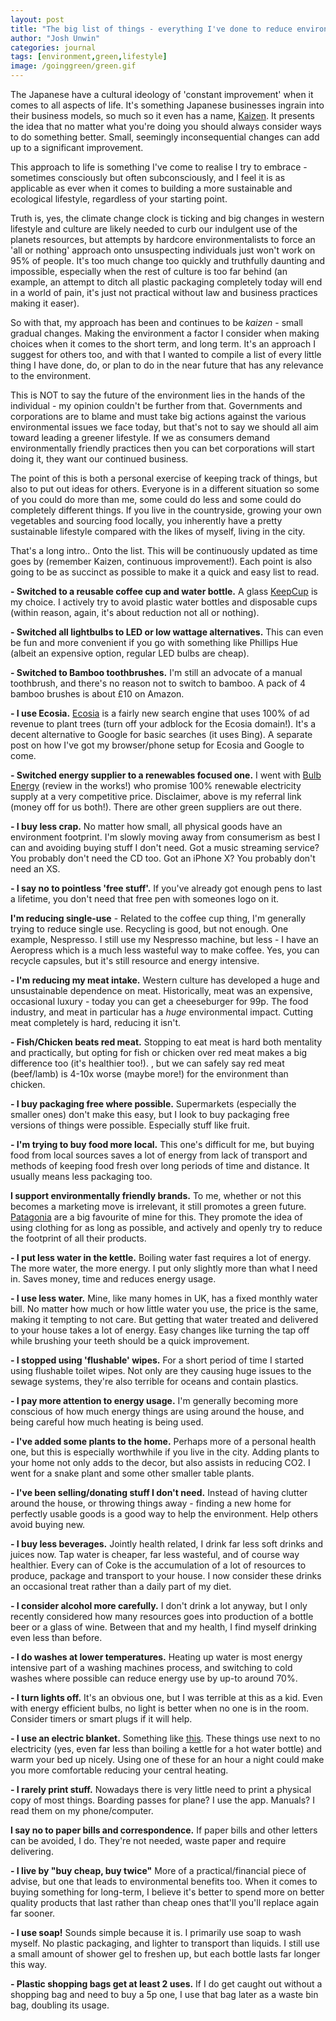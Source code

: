 ```yaml
---
layout: post
title: "The big list of things - everything I've done to reduce environmental impact"
author: "Josh Unwin"
categories: journal
tags: [environment,green,lifestyle]
image: /goinggreen/green.gif
---
```


The Japanese have a cultural ideology of 'constant improvement' when it comes to all aspects of life. It's something Japanese businesses ingrain into their business models, so much so it even has a name, [Kaizen](https://en.wikipedia.org/wiki/Kaizen). It presents the idea that no matter what you're doing you should always consider ways to do something better. Small, seemingly inconsequential changes can add up to a significant improvement.

This approach to life is something I've come to realise I try to embrace - sometimes consciously but often subconsciously, and I feel it is as applicable as ever when it comes to building a more sustainable and ecological lifestyle, regardless of your starting point.

Truth is, yes, the climate change clock is ticking and big changes in western lifestyle and culture are likely needed to curb our indulgent use of the planets resources, but attempts by hardcore environmentalists to force an 'all or nothing' approach onto unsuspecting individuals just won't work on 95% of people. It's too much change too quickly and truthfully daunting and impossible, especially when the rest of culture is too far behind (an example, an attempt to ditch all plastic packaging completely today will end in a world of pain, it's just not practical without law and business practices making it easer).

So with that, my approach has been and continues to be *kaizen* - small gradual changes. Making the environment a factor I consider when making choices when it comes to the short term, and long term. It's an approach I suggest for others too, and with that I wanted to compile a list of every little thing I have done, do, or plan to do in the near future that has any relevance to the environment.

This is NOT to say the future of the environment lies in the hands of the individual - my opinion couldn't be further from that. Governments and corporations are to blame and must take big actions against the various environmental issues we face today, but that's not to say we should all aim toward leading a greener lifestyle. If we as consumers demand environmentally friendly practices then you can bet corporations will start doing it, they want our continued business.

The point of this is both a personal exercise of keeping track of things, but also to put out ideas for others. Everyone is in a different situation so some of you could do more than me, some could do less and some could do completely different things. If you live in the countryside, growing your own vegetables and sourcing food locally, you inherently have a pretty sustainable lifestyle compared with the likes of myself, living in the city.

That's a long intro.. Onto the list. This will be continuously updated as time goes by (remember Kaizen, continuous improvement!). Each point is also going to be as succinct as possible to make it a quick and easy list to read.

 **- Switched to a reusable coffee cup and water bottle.**
 A glass [KeepCup](http://www.keepcup.com) is my choice. I actively try to avoid plastic water bottles and disposable cups (within reason, again, it's about reduction not all or nothing).

 **- Switched all lightbulbs to LED or low wattage alternatives.**
 This can even be fun and more convenient if you go with something like Phillips Hue (albeit an expensive option, regular LED bulbs are cheap).

 **- Switched to Bamboo toothbrushes.**
 I'm still an advocate of a manual toothbrush, and there's no reason not to switch to bamboo. A pack of 4 bamboo brushes is about £10 on Amazon.

 **- I use Ecosia.**
 [Ecosia](https://www.ecosia.org/) is a fairly new search engine that uses 100% of ad revenue to plant trees (turn off your adblock for the Ecosia domain!). It's a decent alternative to Google for basic searches (it uses Bing). A separate post on how I've got my browser/phone setup for Ecosia and Google to come.

 **- Switched energy supplier to a renewables focused one.** I went with [Bulb Energy](bulb.co.uk/refer/joshu9503) (review in the works!) who promise 100% renewable electricity supply at a very competitive price. Disclaimer, above is my referral link (money off for us both!). There are other green suppliers are out there.

 **- I buy less crap.** No matter how small, all physical goods have an environment footprint. I'm slowly moving away from consumerism as best I can and avoiding buying stuff I don't need. Got a music streaming service? You probably don't need the CD too. Got an iPhone X? You probably don't need an XS.

 **- I say no to pointless 'free stuff'.** If you've already got enough pens to last a lifetime, you don't need that free pen with someones logo on it.

 **I'm reducing single-use** - Related to the coffee cup thing, I'm generally trying to reduce single use. Recycling is good, but not enough. One example, Nespresso. I still use my Nespresso machine, but less - I have an Aeropress which is a much less wasteful way to make coffee. Yes, you can recycle capsules, but it's still resource and energy intensive.

 **- I'm reducing my meat intake.** Western culture has developed a huge and unsustainable dependence on meat. Historically, meat was an expensive, occasional luxury - today you can get a cheeseburger for 99p. The food industry, and meat in particular has a *huge* environmental impact. Cutting meat completely is hard, reducing it isn't.

**- Fish/Chicken beats red meat.** Stopping to eat meat is hard both mentality and practically, but opting for fish or chicken over red meat makes a big difference too (it's healthier too!). [
](https://slate.com/technology/2009/04/which-meat-harms-our-planet-the-least.html), but we can safely say red meat (beef/lamb) is 4-10x worse (maybe more!) for the environment than chicken.

**- I buy packaging free where possible.** Supermarkets (especially the smaller ones) don't make this easy, but I look to buy packaging free versions of things were possible. Especially stuff like fruit.

**- I'm trying to buy food more local.** This one's difficult for me, but buying food from local sources saves a lot of energy from lack of transport and methods of keeping food fresh over long periods of time and distance. It usually means less packaging too.

**I support environmentally friendly brands.** To me, whether or not this becomes a marketing move is irrelevant, it still promotes a green future. [Patagonia](https://www.patagonia.com/home/) are a big favourite of mine for this. They promote the idea of using clothing for as long as possible, and actively and openly try to reduce the footprint of all their products.

**- I put less water in the kettle.** Boiling water fast requires a lot of energy. The more water, the more energy. I put only slightly more than what I need in. Saves money, time and reduces energy usage.

**- I use less water.** Mine, like many homes in UK, has a fixed monthly water bill. No matter how much or how little water you use, the price is the same, making it tempting to not care. But getting that water treated and delivered to your house takes a lot of energy. Easy changes like turning the tap off while brushing your teeth should be a quick improvement.

**- I stopped using 'flushable' wipes.** For a short period of time I started using flushable toilet wipes. Not only are they causing huge issues to the sewage systems, they're also terrible for oceans and contain plastics.

**- I pay more attention to energy usage.** I'm generally becoming more conscious of how much energy things are using around the house, and being careful how much heating is being used.

**- I've added some plants to the home.** Perhaps more of a personal health one, but this is especially worthwhile if you live in the city. Adding plants to your home not only adds to the decor, but also assists in reducing CO2. I went for a snake plant and some other smaller table plants.

**- I've been selling/donating stuff I don't need.** Instead of having clutter around the house, or throwing things away - finding a new home for perfectly usable goods is a good way to help the environment. Help others avoid buying new.

**- I buy less beverages.** Jointly health related, I drink far less soft drinks and juices now. Tap water is cheaper, far less wasteful, and of course way healthier. Every can of Coke is the accumulation of a lot of resources to produce, package and transport to your house. I now consider these drinks an occasional treat rather than a daily part of my diet.

**- I consider alcohol more carefully.** I don't drink a lot anyway, but I only recently considered how many resources goes into production of a bottle beer or a glass of wine. Between that and my health, I find myself drinking even less than before.

**- I do washes at lower temperatures.** Heating up water is most energy intensive part of a washing machines process, and switching to cold washes where possible can reduce energy use by up-to around 70%.

**- I turn lights off.** It's an obvious one, but I was terrible at this as a kid. Even with energy efficient bulbs, no light is better when no one is in the room. Consider timers or smart plugs if it will help.

**- I use an electric blanket.** Something like [this](https://www.argos.co.uk/product/4500324). These things use next to no electricity (yes, even far less than boiling a kettle for a hot water bottle) and warm your bed up nicely. Using one of these for an hour a night could make you more comfortable reducing your central heating.

**- I rarely print stuff.** Nowadays there is very little need to print a physical copy of most things. Boarding passes for plane? I use the app. Manuals? I read them on my phone/computer.

**I say no to paper bills and correspondence.** If paper bills and other letters can be avoided, I do. They're not needed, waste paper and require delivering.

**- I live by "buy cheap, buy twice"** More of a practical/financial piece of advise, but one that leads to environmental benefits too. When it comes to buying something for long-term, I believe it's better to spend more on better quality products that last rather than cheap ones that'll you'll replace again far sooner.

**- I use soap!** Sounds simple because it is. I primarily use soap to wash myself. No plastic packaging, and lighter to transport than liquids. I still use a small amount of shower gel to freshen up, but each bottle lasts far longer this way.

**- Plastic shopping bags get at least 2 uses.** If I do get caught out without a shopping bag and need to buy a 5p one, I use that bag later as a waste bin bag, doubling its usage.
